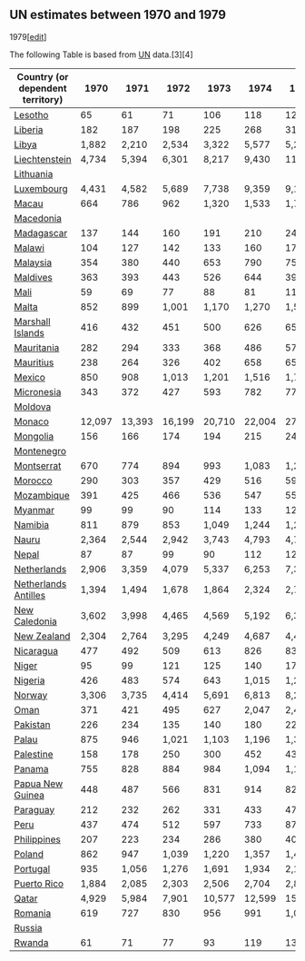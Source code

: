 ## UN estimates between 1970 and 1979
1979[[edit](/w/index.php?title=List_of_countries_by_past_and_projected_GDP_\(nominal\)_per_capita&action=edit&section=7
"Edit section: UN estimates between 1970 and 1979")]

The following Table is based from [UN](/wiki/UN "UN") data.[3][4]

Country (or dependent territory) | 1970 | 1971 | 1972 | 1973 | 1974 | 1975 | 1976 | 1977 | 1978 | 1979   
---|---|---|---|---|---|---|---|---|---|---  
[Lesotho](/wiki/Economy_of_Lesotho "Economy of Lesotho") | 65 | 61 | 71 | 106 | 118 | 120 | 115 | 147 | 198 | 209   
[Liberia](/wiki/Economy_of_Liberia "Economy of Liberia") | 182 | 187 | 198 | 225 | 268 | 312 | 315 | 342 | 364 | 406   
[Libya](/wiki/Economy_of_Libya "Economy of Libya") | 1,882 | 2,210 | 2,534 | 3,322 | 5,577 | 5,206 | 6,489 | 7,326 | 6,955 | 9,230   
[Liechtenstein](/wiki/Economy_of_Liechtenstein "Economy of Liechtenstein") | 4,734 | 5,394 | 6,301 | 8,217 | 9,430 | 11,747 | 12,725 | 13,872 | 19,555 | 22,092   
[Lithuania](/wiki/Economy_of_Lithuania "Economy of Lithuania") |  |  |  |  |  |  |  |  |  |   
[Luxembourg](/wiki/Economy_of_Luxembourg "Economy of Luxembourg") | 4,431 | 4,582 | 5,689 | 7,738 | 9,359 | 9,108 | 9,912 | 10,898 | 13,491 | 15,699   
[Macau](/wiki/Macau "Macau") | 664 | 786 | 962 | 1,320 | 1,533 | 1,791 | 1,799 | 2,322 | 3,054 | 3,469   
[Macedonia](/wiki/Economy_of_North_Macedonia "Economy of North Macedonia") |  |  |  |  |  |  |  |  |  |   
[Madagascar](/wiki/Economy_of_Madagascar "Economy of Madagascar") | 137 | 144 | 160 | 191 | 210 | 243 | 226 | 237 | 261 | 329   
[Malawi](/wiki/Economy_of_Malawi "Economy of Malawi") | 104 | 127 | 142 | 133 | 160 | 173 | 184 | 214 | 244 | 254   
[Malaysia](/wiki/Economy_of_Malaysia "Economy of Malaysia") | 354 | 380 | 440 | 653 | 790 | 758 | 877 | 1,019 | 1,240 | 1,571   
[Maldives](/wiki/Economy_of_Maldives "Economy of Maldives") | 363 | 393 | 443 | 526 | 644 | 391 | 346 | 314 | 356 | 547   
[Mali](/wiki/Economy_of_Mali "Economy of Mali") | 59 | 69 | 77 | 88 | 81 | 118 | 138 | 157 | 179 | 222   
[Malta](/wiki/Economy_of_Malta "Economy of Malta") | 852 | 899 | 1,001 | 1,170 | 1,270 | 1,596 | 1,765 | 2,077 | 2,615 | 3,269   
[Marshall Islands](/wiki/Economy_of_Marshall_Islands "Economy of Marshall Islands") | 416 | 432 | 451 | 500 | 626 | 658 | 690 | 742 | 789 | 876   
[Mauritania](/wiki/Economy_of_Mauritania "Economy of Mauritania") | 282 | 294 | 333 | 368 | 486 | 571 | 619 | 619 | 592 | 717   
[Mauritius](/wiki/Economy_of_Mauritius "Economy of Mauritius") | 238 | 264 | 326 | 402 | 658 | 651 | 796 | 915 | 1,110 | 1,303   
[Mexico](/wiki/Economy_of_Mexico "Economy of Mexico") | 850 | 908 | 1,013 | 1,201 | 1,516 | 1,799 | 1,766 | 1,585 | 1,935 | 2,473   
[Micronesia](/wiki/Economy_of_Federated_States_of_Micronesia "Economy of Federated States of Micronesia") | 343 | 372 | 427 | 593 | 782 | 775 | 771 | 759 | 834 | 906   
[Moldova](/wiki/Economy_of_Moldova "Economy of Moldova") |  |  |  |  |  |  |  |  |  |   
[Monaco](/wiki/Economy_of_Monaco "Economy of Monaco") | 12,097 | 13,393 | 16,199 | 20,710 | 22,004 | 27,399 | 27,907 | 30,408 | 37,155 | 44,508   
[Mongolia](/wiki/Economy_of_Mongolia "Economy of Mongolia") | 156 | 166 | 174 | 194 | 215 | 243 | 259 | 288 | 323 | 356   
[Montenegro](/wiki/Economy_of_Montenegro "Economy of Montenegro") |  |  |  |  |  |  |  |  |  |   
[Montserrat](/wiki/Economy_of_Montserrat "Economy of Montserrat") | 670 | 774 | 894 | 993 | 1,083 | 1,221 | 1,064 | 1,168 | 1,331 | 1,608   
[Morocco](/wiki/Economy_of_Morocco "Economy of Morocco") | 290 | 303 | 357 | 429 | 516 | 591 | 616 | 694 | 812 | 953   
[Mozambique](/wiki/Economy_of_Mozambique "Economy of Mozambique") | 391 | 425 | 466 | 536 | 547 | 552 | 490 | 482 | 489 | 500   
[Myanmar](/wiki/Economy_of_Myanmar "Economy of Myanmar") | 99 | 99 | 90 | 114 | 133 | 120 | 130 | 130 | 142 | 159   
[Namibia](/wiki/Economy_of_Namibia "Economy of Namibia") | 811 | 879 | 853 | 1,049 | 1,244 | 1,291 | 1,209 | 1,314 | 1,482 | 1,792   
[Nauru](/wiki/Economy_of_Nauru "Economy of Nauru") | 2,364 | 2,544 | 2,942 | 3,743 | 4,793 | 4,750 | 4,767 | 4,720 | 5,063 | 5,165   
[Nepal](/wiki/Economy_of_Nepal "Economy of Nepal") | 87 | 87 | 99 | 90 | 112 | 121 | 110 | 107 | 123 | 137   
[Netherlands](/wiki/Economy_of_Netherlands "Economy of Netherlands") | 2,906 | 3,359 | 4,079 | 5,337 | 6,253 | 7,300 | 7,900 | 9,158 | 11,122 | 12,654   
[Netherlands Antilles](/w/index.php?title=Economy_of_Netherlands_Antilles&action=edit&redlink=1 "Economy of Netherlands Antilles \(page does not exist\)") | 1,394 | 1,494 | 1,678 | 1,864 | 2,324 | 2,739 | 3,053 | 3,445 | 4,195 | 4,961   
[New Caledonia](/wiki/Economy_of_New_Caledonia "Economy of New Caledonia") | 3,602 | 3,998 | 4,465 | 4,569 | 5,192 | 6,369 | 6,059 | 6,218 | 6,165 | 7,505   
[New Zealand](/wiki/Economy_of_New_Zealand "Economy of New Zealand") | 2,304 | 2,764 | 3,295 | 4,249 | 4,687 | 4,484 | 4,473 | 4,870 | 5,902 | 6,697   
[Nicaragua](/wiki/Economy_of_Nicaragua "Economy of Nicaragua") | 477 | 492 | 509 | 613 | 826 | 838 | 944 | 1,110 | 1,029 | 715   
[Niger](/wiki/Economy_of_Niger "Economy of Niger") | 95 | 99 | 121 | 125 | 140 | 173 | 199 | 228 | 300 | 382   
[Nigeria](/wiki/Economy_of_Nigeria "Economy of Nigeria") | 426 | 483 | 574 | 643 | 1,015 | 1,256 | 1,489 | 1,681 | 1,819 | 2,137   
[Norway](/wiki/Economy_of_Norway "Economy of Norway") | 3,306 | 3,735 | 4,414 | 5,691 | 6,813 | 8,207 | 8,929 | 10,270 | 11,470 | 13,056   
[Oman](/wiki/Economy_of_Oman "Economy of Oman") | 371 | 421 | 495 | 627 | 2,047 | 2,489 | 2,891 | 2,936 | 2,780 | 3,582   
[Pakistan](/wiki/Economy_of_Pakistan "Economy of Pakistan") | 226 | 234 | 135 | 140 | 180 | 220 | 251 | 279 | 319 | 341   
[Palau](/wiki/Economy_of_Palau "Economy of Palau") | 875 | 946 | 1,021 | 1,103 | 1,196 | 1,305 | 1,430 | 1,574 | 1,743 | 1,922   
[Palestine](/wiki/Economy_of_State_of_Palestine "Economy of State of Palestine") | 158 | 178 | 250 | 300 | 452 | 438 | 500 | 501 | 508 | 576   
[Panama](/wiki/Economy_of_Panama "Economy of Panama") | 755 | 828 | 884 | 984 | 1,094 | 1,193 | 1,234 | 1,276 | 1,475 | 1,647   
[Papua New Guinea](/wiki/Economy_of_Papua_New_Guinea "Economy of Papua New Guinea") | 448 | 487 | 566 | 831 | 914 | 821 | 860 | 921 | 1,090 | 1,221   
[Paraguay](/wiki/Economy_of_Paraguay "Economy of Paraguay") | 212 | 232 | 262 | 331 | 433 | 479 | 525 | 630 | 751 | 976   
[Peru](/wiki/Economy_of_Peru "Economy of Peru") | 437 | 474 | 512 | 597 | 733 | 871 | 809 | 711 | 594 | 739   
[Philippines](/wiki/Economy_of_Philippines "Economy of Philippines") | 207 | 223 | 234 | 286 | 380 | 400 | 446 | 499 | 561 | 661   
[Poland](/wiki/Economy_of_Poland "Economy of Poland") | 862 | 947 | 1,039 | 1,220 | 1,357 | 1,433 | 1,583 | 1,740 | 1,953 | 2,166   
[Portugal](/wiki/Economy_of_Portugal "Economy of Portugal") | 935 | 1,056 | 1,276 | 1,691 | 1,934 | 2,107 | 2,183 | 2,271 | 2,457 | 2,754   
[Puerto Rico](/wiki/Economy_of_Puerto_Rico "Economy of Puerto Rico") | 1,884 | 2,085 | 2,303 | 2,506 | 2,704 | 2,835 | 3,048 | 3,310 | 3,664 | 4,117   
[Qatar](/wiki/Economy_of_Qatar "Economy of Qatar") | 4,929 | 5,984 | 7,901 | 10,577 | 12,599 | 15,028 | 18,453 | 19,244 | 20,476 | 27,445   
[Romania](/wiki/Economy_of_Romania "Economy of Romania") | 619 | 727 | 830 | 956 | 991 | 1,057 | 1,176 | 1,260 | 1,472 | 1,576   
[Russia](/wiki/Economy_of_Russia "Economy of Russia") |  |  |  |  |  |  |  |  |  |   
[Rwanda](/wiki/Economy_of_Rwanda "Economy of Rwanda") | 61 | 71 | 77 | 93 | 119 | 139 | 150 | 170 | 199 | 236
